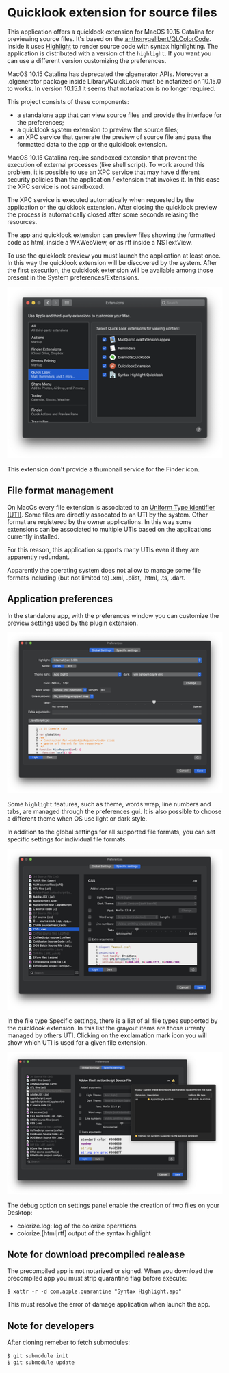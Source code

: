 #  Quicklook extension for source files

This application offers a quicklook extension for MacOS 10.15 Catalina for previewing source files.
It's based on the [anthonygelibert/QLColorCode](https://github.com/anthonygelibert/QLColorCode).
Inside it uses [Highlight](http://www.andre-simon.de/doku/highlight/en/highlight.php) to render source code with syntax highlighting.
The application is distributed with a version of the `highlight`. If you want you can use a different version customizing the preferences.

MacOS 10.15 Catalina has deprecated the qlgenerator APIs. Moreover a .qlgenerator package inside Library/QuickLook must be notarized on 10.15.0 to works. In version 10.15.1 it seems that notarization is no longer required.  

This project consists of these components:

- a standalone app that can view source files and provide the interface for the preferences;
- a quicklook system extension to preview the source files;
- an XPC service that generate the preview of source file and pass the formatted data to the app or the quicklook extension.

MacOS 10.15 Catalina require sandboxed extension that prevent the execution of external processes (like shell script). 
To work around this problem, it is possible to use an XPC service that may have different security policies than the application / extension that invokes it. In this case the XPC service is not sandboxed.

The XPC service is executed automatically when requested by the application or the quicklook extension. After closing the quicklook preview the process is automatically closed after some seconds relasing the resources.

The app and quicklook extension can preview files showing the formatted code as html, inside a WKWebView, or as rtf inside a NSTextView.

To use the quicklook preview you must launch the application at least once. In this way the quicklook extension will be discovered by the system. 
After the first execution, the quicklook extension will be available among those present in the System preferences/Extensions.

![System preferences/Extensions](extensions.png)

This extension don't provide a thumbnail service for the Finder icon. 


## File format management

On MacOs every file extension is associated to an [Uniform Type Identifier (UTI)](https://developer.apple.com/library/archive/documentation/FileManagement/Conceptual/understanding_utis/understand_utis_intro/understand_utis_intro.html). Some files are directlly assocated to an UTI by the system. Other format are registered by the owner applications. In this way some extensions can be associated to multiple UTIs based on the applications currently installed. 

For this reason, this application supports many UTIs even if they are apparently redundant. 

Apparently the operating system does not allow to manage some file formats including (but not limited to) .xml, .plist, .html, .ts, .dart.


## Application preferences

In the standalone app, with the preferences window you can customize the preview settings used by the plugin extension.

![Global settings window](settings.png)

Some `highlight` features, such as theme, words wrap, line numbers and tabs, are managed through the preferences gui. It is also possible to choose a different theme when OS use light or dark style.

In addition to the global settings for all supported file formats, you can set specific settings for individual file formats.

![File type settings window](settings_specific.png)

In the file type Specific settings, there is a list of all file types supported by the quicklook extension.
In this list the grayout items are those urrenty managed by others UTI. Clicking on the exclamation mark icon you will show which UTI is used for a given file extension.

![File type settings window](settings_specific_warn.png)

The debug option on settings panel enable the creation of two files on your Desktop:
- colorize.log: log of the colorize operations
- colorize.[html|rtf] output of the syntax highlight

## Note for download precompiled realease
The precompiled app is not notarized or signed.
When you download the precompiled app you must strip quarantine flag before execute:

```
$ xattr -r -d com.apple.quarantine "Syntax Highlight.app" 
```

This must resolve the error of damage application when launch the app.

## Note for developers
After cloning remeber to fetch submodules:

```
$ git submodule init 
$ git submodule update
```
